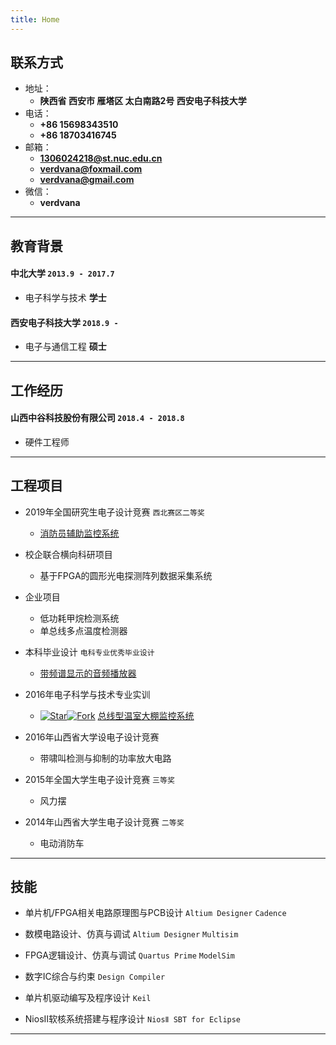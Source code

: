 ```yaml
---
title: Home
---
```


## 联系方式

- 地址：
  - **陕西省 西安市 雁塔区 太白南路2号 西安电子科技大学**
- 电话：
  - **+86 15698343510**
  - **+86 18703416745** 
- 邮箱：
  - **1306024218@st.nuc.edu.cn**   
  - **verdvana@foxmail.com**  
  - **verdvana@gmail.com**  
- 微信：
  - **verdvana**  

----

## 教育背景

#### __中北大学__ `2013.9 - 2017.7`

- 电子科学与技术 __学士__

#### __西安电子科技大学__ `2018.9 - `

- 电子与通信工程 __硕士__

----

## 工作经历

#### __山西中谷科技股份有限公司__ `2018.4 - 2018.8`
- 硬件工程师

----

## 工程项目

- 2019年全国研究生电子设计竞赛  `西北赛区二等奖`
  - [消防员辅助监控系统](https://github.com/Verdvana/FAMS)

- 校企联合横向科研项目
  - 基于FPGA的圆形光电探测阵列数据采集系统

- 企业项目
  - 低功耗甲烷检测系统
  - 单总线多点温度检测器

- 本科毕业设计  `电科专业优秀毕业设计`
  - [带频谱显示的音频播放器](https://github.com/Verdvana/Audio_Power_Amplifier_With_Spectrum_Display)

- 2016年电子科学与技术专业实训
  - [![Star](https://img.shields.io/github/stars/wu-kan/wu-kan.github.io.svg)](https://github.com/wu-kan/wu-kan.github.io)[![Fork](https://img.shields.io/github/forks/wu-kan/wu-kan.github.io.svg)](https://github.com/wu-kan/wu-kan.github.io/fork) [总线型温室大棚监控系统](https://github.com/Verdvana/Bus_Type_Greenhouse_Monitoring_System)

- 2016年山西省大学设电子设计竞赛
  - 带啸叫检测与抑制的功率放大电路

- 2015年全国大学生电子设计竞赛  `三等奖`
  - 风力摆

- 2014年山西省大学生电子设计竞赛  `二等奖`
  - 电动消防车

----

## 技能

* 单片机/FPGA相关电路原理图与PCB设计   `Altium Designer`  `Cadence`
* 数模电路设计、仿真与调试  `Altium Designer` `Multisim`
* FPGA逻辑设计、仿真与调试  `Quartus Prime` `ModelSim`
* 数字IC综合与约束  `Design Compiler`

* 单片机驱动编写及程序设计  `Keil`
* NiosⅡ软核系统搭建与程序设计 `NiosⅡ SBT for Eclipse`


----